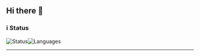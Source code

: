 ## Hi there 👋


### ℹ️ Status 

![Status](https://github-readme-stats.vercel.app/api?username=xixiIBN5100&show_icons=true&include_all_commits=true&hide_border=true)![Languages](https://github-readme-stats.vercel.app/api/top-langs/?username=xixiIBN5100&hide_border=true)

---


<!--
**xixiIBN5100/xixiIBN5100** is a ✨ _special_ ✨ repository because its `README.md` (this file) appears on your GitHub profile.

Here are some ideas to get you started:

- 🔭 I’m currently working on ...
- 🌱 I’m currently learning ...
- 👯 I’m looking to collaborate on ...
- 🤔 I’m looking for help with ...
- 💬 Ask me about ...
- 📫 How to reach me: ...
- 😄 Pronouns: ...
- ⚡ Fun fact: ...
-->
